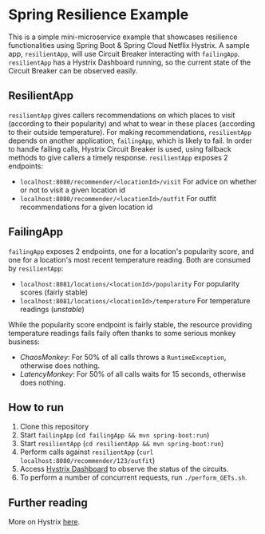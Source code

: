 # Spring Resilience Example

This is a simple mini-microservice example that showcases resilience functionalities  using Spring Boot & Spring Cloud Netflix Hystrix.
A sample app, `resilientApp`, will use Circuit Breaker interacting with `failingApp`. `resilientApp` has a Hystrix Dashboard running, so the current state of the Circuit Breaker can be observed easily.

## ResilientApp

`resilientApp` gives callers recommendations on which places to visit (according to their popularity) and what to wear in these places (according to their outside temperature). For making recommendations, `resilientApp` depends on another application, `failingApp`, which is likely to fail.
In order to handle failing calls, Hystrix Circuit Breaker is used, using fallback methods to give callers a timely response.
`resilientApp` exposes 2 endpoints:

* `localhost:8080/recommender/<locationId>/visit` For advice on whether or not to visit a given location id
* `localhost:8080/recommender/<locationId>/outfit` For outfit recommendations for a given location id


## FailingApp

`failingApp` exposes 2 endpoints, one for a location's popularity score, and one for a location's most recent temperature reading. Both are consumed by `resilientApp`:

* `localhost:8081/locations/<locationId>/popularity` For popularity scores (fairly stable)
* `localhost:8081/locations/<locationId>/temperature` For temperature readings (_unstable_)

While the popularity score endpoint is fairly stable, the resource providing temperature readings fails faily often thanks to some serious monkey business:

* _ChaosMonkey_: For 50% of all calls throws a `RuntimeException`, otherwise does nothing.
* _LatencyMonkey_: For 50% of all calls waits for 15 seconds, otherwise does nothing.

## How to run

1. Clone this repository
2. Start `failingApp` (`cd failingApp && mvn spring-boot:run`)
3. Start `resilientApp` (`cd resilientApp && mvn spring-boot:run`)
4. Perform calls against `resilientApp` (`curl localhost:8080/recommender/123/outfit`)
5. Access [Hystrix Dashboard](http://localhost:8080/hystrix/monitor?stream=http%3A%2F%2Flocalhost%3A8080%2Factuator%2Fhystrix.stream&title=Resilient%20App) to observe the status of the circuits.
6. To perform a number of concurrent requests, run `./perform_GETs.sh`.

## Further reading

More on Hystrix [here](https://cloud.spring.io/spring-cloud-netflix/multi/multi__circuit_breaker_hystrix_clients.html).

